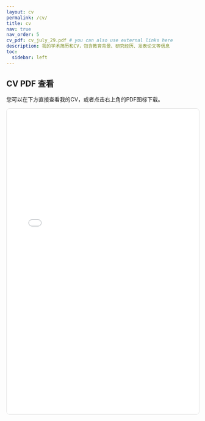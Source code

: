 ```yaml
---
layout: cv
permalink: /cv/
title: cv
nav: true
nav_order: 5
cv_pdf: cv_july_29.pdf # you can also use external links here
description: 我的学术简历和CV，包含教育背景、研究经历、发表论文等信息
toc:
  sidebar: left
---
```


## CV PDF 查看

您可以在下方直接查看我的CV，或者点击右上角的PDF图标下载。

<div class="pdf-container mt-4">
  <iframe 
    src="cv_july_29.pdf#toolbar=1&navpanes=1&scrollbar=1" 
    width="100%" 
    height="800px" 
    style="border: 1px solid #ddd; border-radius: 8px;"
    title="CV PDF Viewer">
    <p>您的浏览器不支持PDF查看。请 <a href="cv_july_29.pdf" target="_blank">点击这里下载PDF</a>。</p>
  </iframe>
</div>
